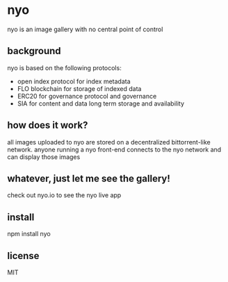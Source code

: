 # nyo
nyo is an image gallery with no central point of control

## background 
nyo is based on the following protocols:
* open index protocol for index metadata
* FLO blockchain for storage of indexed data
* ERC20 for governance protocol and governance
* SIA for content and data long term storage and availability

## how does it work?
all images uploaded to nyo are stored on a decentralized bittorrent-like network. anyone running a nyo front-end connects to the nyo network and can display those images 

## whatever, just let me see the gallery!
check out nyo.io to see the nyo live app 

## install
npm install nyo

## license
MIT 
